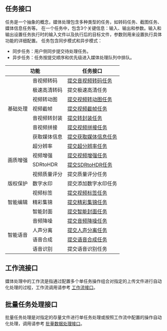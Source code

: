 ## 任务接口

任务是一个抽象的概念，媒体处理包含多种类型的任务，如转码任务、截图任务、媒体信息任务等。
在一个任务中，包含3个关键信息：输入、输出和参数。输入和输出设置任务执行时的输入文件以及执行后的目标文件，参数则用来设置执行具体功能的详细配置。
任务包含同步模式和异步模式：
- 同步任务：用户侧同步提交待处理任务。
- 异步任务：任务按提交顺序和优先级进入媒体处理队列中排队。

<table>
<thead>
<tr>
<th colspan=2>功能</th>
<th>任务接口</th>
</tr>
</thead>
<tbody><tr>
<td rowspan=7>基础处理</td>
<td>音视频转码</td>
<td><a href="https://intl.cloud.tencent.com/document/product/1045/48941">提交音视频转码任务</a></td>
</tr>
<tr>
<td>极速高清转码</td>
<td>提交极速高清任务</td>
</tr>
<tr>
<td>视频转动图</td>
<td><a href="https://intl.cloud.tencent.com/document/product/1045/49569">提交视频转动图任务</a></td>
</tr>
<tr>
<td>视频截帧</td>
<td><a href="https://intl.cloud.tencent.com/document/product/1045/48938">提交视频截帧任务</a></td>
</tr>
<tr>
<td>音视频转封装</td>
<td><a href="https://intl.cloud.tencent.com/document/product/1045/48936">提交转封装任务</a></td>
</tr>
<tr>
<td>音视频拼接</td>
<td><a href="https://intl.cloud.tencent.com/document/product/1045/48929">提交视频拼接任务</a></td>
</tr>
<tr>
<td>获取媒体信息</td>
<td><a href="https://intl.cloud.tencent.com/document/product/1045/48932">提交获取媒体信息任务</a></td>
</tr>
<tr>
<td rowspan=4>画质增强</td>
<td>超分辨率</td>
<td><a href="https://intl.cloud.tencent.com/document/product/1045/48940">提交超分辨率任务</a></td>
</tr>
<tr>
<td>视频增强</td>
<td><a href="https://intl.cloud.tencent.com/document/product/1045/48944">提交视频增强任务</a></td>
</tr>
<tr>
<td>SDRtoHDR</td>
<td><a href="https://intl.cloud.tencent.com/document/product/1045/48935">提交SDRtoHDR任务</a></td>
</tr>
<tr>
<td>视频质量评分</td>
<td>提交质量评分任务</td>
</tr>
<tr>
<td>版权保护</td>
<td>数字水印</td>
<td>提交添加数字水印任务</td>
</tr>
<tr>
<td rowspan=3>智能编辑</td>
<td>视频标签</td>
<td><a href="https://intl.cloud.tencent.com/document/product/1045/48945">提交视频标签任务</a></td>
</tr>
<tr>
<td>精彩集锦</td>
<td><a href="https://intl.cloud.tencent.com/document/product/1045/48943">提交精彩集锦任务</a></td>
</tr>
<tr>
<td>智能封面</td>
<td><a href="https://intl.cloud.tencent.com/document/product/1045/48937">提交智能封面任务</a></td>
</tr>
<tr>
<td rowspan=4>智能语音</td>
<td>音频降噪</td>
<td><a href="https://intl.cloud.tencent.com/document/product/1045/48933">提交音频降噪任务</a></td>
</tr>
<tr>
<td>人声分离</td>
<td><a href="https://intl.cloud.tencent.com/document/product/1045/48946">提交人声分离任务</a></td>
</tr>
<tr>
<td>语音合成</td>
<td><a href="https://intl.cloud.tencent.com/document/product/1045/48942">提交语音合成任务</a></td>
</tr>
<tr>
<td>语音识别</td>
<td>提交语音识别任务</td>
</tr>
</tbody></table>

## 工作流接口

媒体处理中的工作流是指通过配置多个单任务操作组合对指定的上传文件进行自动化处理的过程，工作流调用请参考 [工作流接口](https://www.tencentcloud.com/document/product/1045/43618)。

## 批量任务处理接口

批量任务处理是对指定的存量文件进行单任务处理或按照工作流中配置的操作自动化处理，调用请参考 [批量数据处理接口](https://www.tencentcloud.com/document/product/1045/47029)。
